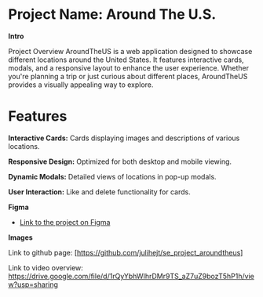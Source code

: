 # Project Name: Around The U.S. 
  
**Intro**
  
Project Overview
AroundTheUS is a web application designed to showcase different locations around the United States. It features interactive cards, modals, and a responsive layout to enhance the user experience. Whether you're planning a trip or just curious about different places, AroundTheUS provides a visually appealing way to explore.

# Features

**Interactive Cards:** Cards displaying images and descriptions of various locations.

**Responsive Design:** Optimized for both desktop and mobile viewing.

**Dynamic Modals:** Detailed views of locations in pop-up modals.

**User Interaction:** Like and delete functionality for cards.

**Figma**  
  
* [Link to the project on Figma](https://www.figma.com/file/ii4xxsJ0ghevUOcssTlHZv/Sprint-3%3A-Around-the-US?node-id=0%3A1)  
  
**Images**  

Link to github page: [https://github.com/julihejt/se_project_aroundtheus]

Link to video overview:
https://drive.google.com/file/d/1rQyYbhWIhrDMr9TS_aZ7uZ9bozT5hP1h/view?usp=sharing
